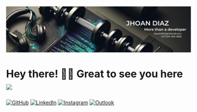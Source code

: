 ![Banner de Jhoan Diaz](banner-github-jhoan.png)

# Hey there! 💪🏽 Great to see you here <img src="https://media.giphy.com/media/PmvLFkc52mAx67xLih/giphy.gif?cid=790b7611ze78oqx98zpp560po0qsegxxvpfactolekbfv7bi&ep=v1_stickers_search&rid=giphy.gif&ct=s" width="100"/>



[![GitHub](https://img.shields.io/badge/github-%23121011.svg?style=for-the-badge&logo=github&logoColor=white)](https://github.com/jsdiazs)
[![LinkedIn](https://img.shields.io/badge/linkedin-%230077B5.svg?style=for-the-badge&logo=linkedin&logoColor=white)](www.linkedin.com/in/jhoan-sebastian-diaz-s)
[![Instagram](https://img.shields.io/badge/Instagram-%23E4405F.svg?style=for-the-badge&logo=Instagram&logoColor=white)](https://www.instagram.com/ye_bastian/)
[![Outlook](https://img.shields.io/badge/Microsoft_Outlook-0078D4?style=for-the-badge&logo=microsoft-outlook&logoColor=white)](mailto:jhoan2402@hotmail.com)





<!--
**jsdiazs/jsdiazs** is a ✨ _special_ ✨ repository because its `README.md` (this file) appears on your GitHub profile.

Here are some ideas to get you started:

- 🔭 I’m currently working on ...
- 🌱 I’m currently learning ...
- 👯 I’m looking to collaborate on ...
- 🤔 I’m looking for help with ...
- 💬 Ask me about ...
- 📫 How to reach me: ...
- 😄 Pronouns: ...
- ⚡ Fun fact: ...
-->
